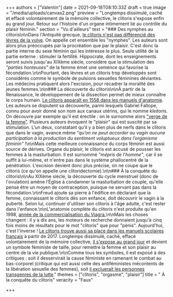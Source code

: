 +++
authors = ["Valentin"]
date = 2021-09-18T08:10:33Z
draft = true
image = "/media/uploads/canvas2.png"
preview = "Longtemps dissimulé, caché et effacé volontairement de la mémoire collective, le clitoris s'expose enfin au grand jour. Retour sur l'histoire d'un organe intimement lié au contrôle du plaisir féminin."
section = "Vu d'ailleurs"
text = "### Des nymphes au clitoris\n\nDans l'Antiquité grecque, [le clitoris n'est pas différencié des lèvres de la vulve](https://journals.openedition.org/chrhc/2483). On appelle cet ensemble les \"nymphes\". Les auteurs sont alors plus préoccupés par la procréation que par le plaisir. C'est donc la partie interne du sexe féminin qui les intéresse le plus. Seule utilité de la partie externe : stimuler la fertilité. Hippocrate, dont les enseignements seront suivis jusqu'au XIXème siècle, considère que la stimulation des _\"parties honteuses\"_ de la femme émet une semence qui favorise la fécondation.\n\nPourtant, des lèvres et un clitoris trop développés sont considérés comme le symbole de pulsions sexuelles féminines déviantes. Les médecins pratiquent alors l'excision, pour recadrer la moralité des jeunes femmes.\n\n### La découverte du clitoris\n\nÀ partir de la Renaissance, le développement de la dissection permet de mieux connaître le corps humain. [Le clitoris apparaît en 1558 dans les manuels d'anatomie](https://www.francetvinfo.fr/sante/maladie/le-clitoris-histoire-dune-omerta_2350657.html). Les auteurs se disputent sa découverte, parmi lesquels Gabriel Fallope, connu pour avoir donné son nom aux canaux utérins, qui le nomme _kleitoris_. On découvre par exemple qu'il est érectile : on le surnomme alors [\"verge de la femme\"](https://www.francetvinfo.fr/sante/sexo/video-cinq-points-communs-entre-le-clitoris-et-le-penis_4328923.html). Plusieurs auteurs évoquent le \"plaisir\" qui est suscité par sa stimulation. L'un deux, constatant qu'il y a bien plus de nerfs dans le clitoris que dans le vagin, avance même _\"qu’on ne peut accorder au vagin aucune participation à la production du sentiment voluptueux dans l’organisme féminin\"_ !\n\nMais cette meilleure connaissance du corps féminin est aussi source de dérives. Organe du plaisir, le clitoris est accusé de pousser les femmes à la masturbation. Il est surnommé _\"mépris de l'homme\"_, car il se suffit à lui-même, et n'entre pas dans le système phallocentré de la pénétration. L'excision devient donc plus précise, on ne coupe que le clitoris (ce qu'on appelle une clitoridectomie).\n\n### À la conquête du clitoris\n\nAu XIXème siècle, la découverte du cycle menstruel (donc de l'ovulation) amène l’Église à condamner la masturbation de couple, qu'elle pense être un moyen de contraception, puisque ne servant pas dans la fécondation.\n\nFreud ajoute sa pierre à l'édifice en déclarant que la femme, connaissant le clitoris dès son enfance, doit découvrir le vagin à la puberté. Selon lui, continuer d'utiliser son clitoris à l'âge adulte, c'est rester dans l'enfance.\n\nL'anatomie complète du clitoris n'est produite qu'en 1998, [année de la commercialisation du Viagra.](https://vimeo.com/32783601)\n\nMais les choses changent : il y a dix ans, les moteurs de recherche donnaient jusqu'à cinq fois moins de résultats pour le mot \"clitoris\" que pour \"pénis\". Aujourd'hui, c'est l'inverse ! [Le clitoris trouve aussi sa place dans les manuels scolaires français](https://www.ouest-france.fr/sciences/un-manuel-scolaire-represente-enfin-le-clitoris-correctement-5209851) à partir de 2017. Longtemps dissimulé, caché, effacé volontairement de la mémoire collective, [il s'expose au grand jour](https://www.lepoint.fr/societe/un-clitoris-geant-installe-au-trocadero-08-03-2021-2416873_23.php) et devient un symbole féministe de taille, pour remettre la femme et son plaisir au centre de la vie publique.\n\nComme tous les symboles, il est exposé à des critiques : soit il desservirait la cause féministe en ramenant le combat au bas-corporel (critique qui est aussi celle des antiféministes mécontents de la libération sexuelle des femmes), soit [il excluerait les personnes transgenres de la lutte](https://charliehebdo.fr/2020/01/societe/feminisme/enquete-transactivisme-ca-devient-impossible-parler-vagin-regles-clitoris/)."
themes = ["clitoris", "orgasme", "plaisir"]
title = " À la conquête du clitoris"
veracity = "Faux"

+++
